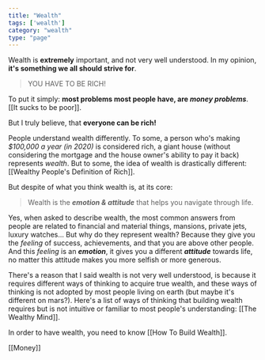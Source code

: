 ```yaml
---
title: "Wealth"
tags: ['wealth']
category: "wealth"
type: "page"
---
```


Wealth is **extremely** important, and not very well understood. In my opinion, **it's something we all should strive for**.

> YOU HAVE TO BE RICH!

To put it simply: **most problems most people have, are *money problems***. [[It sucks to be poor]].

But I truly believe, that **everyone can be rich!**

People understand wealth differently. To some, a person who's making *$100,000 a year (in 2020)* is considered rich, a giant house (without considering the mortgage and the house owner's ability to pay it back) represents *wealth*. But to some, the idea of wealth is drastically different: [[Wealthy People's Definition of Rich]].

But despite of what you think wealth is, at its core:

> Wealth is the ***emotion & attitude*** that helps you navigate through life.

Yes, when asked to describe wealth, the most common answers from people are related to financial and material things, mansions, private jets, luxury watches... But why do they represent wealth? Because they give you the *feeling* of success, achievements, and that you are above other people. And this *feeling* is an ***emotion***, it gives you a different ***attitude*** towards life, no matter this attitude makes you more selfish or more generous.

There's a reason that I said wealth is not very well understood, is because it requires different ways of thinking to acquire true wealth, and these ways of thinking is not adopted by most people living on earth (but maybe it's different on mars?). Here's a list of ways of thinking that building wealth requires but is not intuitive or familiar to most people's understanding: [[The Wealthy Mind]].

In order to have wealth, you need to know [[How To Build Wealth]].

[[Money]]
